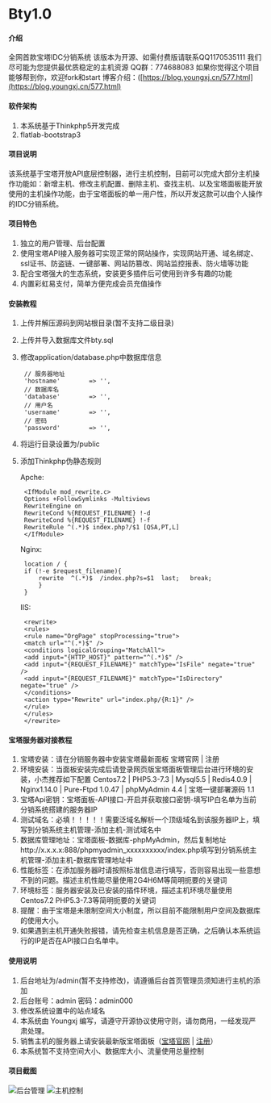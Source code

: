 # Bty1.0

#### 介绍
全网首款宝塔IDC分销系统
该版本为开源、如需付费版请联系QQ1170535111
我们尽可能为您提供最优质稳定的主机资源
QQ群：774688083
如果你觉得这个项目能够帮到你，欢迎fork和start
博客介绍：([https://blog.youngxj.cn/577.html](https://blog.youngxj.cn/577.html)

#### 软件架构
1. 本系统基于Thinkphp5开发完成
2. flatlab-bootstrap3

#### 项目说明

该系统基于宝塔开放API底层控制器，进行主机控制，目前可以完成大部分主机操作功能如：新增主机、修改主机配置、删除主机、查找主机、以及宝塔面板能开放使用的主机操作功能，由于宝塔面板的单一用户性，所以开发这款可以由个人操作的IDC分销系统。

#### 项目特色

1. 独立的用户管理、后台配置
2. 使用宝塔API接入服务器可实现正常的网站操作，实现网站开通、域名绑定、ssl证书、防盗链、一键部署、网站防篡改、网站监控报表、防火墙等功能
3. 配合宝塔强大的生态系统，安装更多插件后可使用到许多有趣的功能
4. 内置彩虹易支付，简单方便完成会员充值操作


#### 安装教程

1. 上传并解压源码到网站根目录(暂不支持二级目录)
2. 上传并导入数据库文件bty.sql
3. 修改application/database.php中数据库信息

		// 服务器地址
		'hostname'        => '',
		// 数据库名
		'database'        => '',
		// 用户名
		'username'        => '',
		// 密码
		'password'        => '',

4. 将运行目录设置为/public
5. 添加Thinkphp伪静态规则

	Apche:

		<IfModule mod_rewrite.c>
		Options +FollowSymlinks -Multiviews
		RewriteEngine on
		RewriteCond %{REQUEST_FILENAME} !-d
		RewriteCond %{REQUEST_FILENAME} !-f
		RewriteRule ^(.*)$ index.php?/$1 [QSA,PT,L]
		</IfModule>

	Nginx:

		location / {
		if (!-e $request_filename){
			rewrite  ^(.*)$  /index.php?s=$1  last;   break;
			}
		}

	IIS:

		<rewrite>
		<rules>
		<rule name="OrgPage" stopProcessing="true">
		<match url="^(.*)$" />
		<conditions logicalGrouping="MatchAll">
		<add input="{HTTP_HOST}" pattern="^(.*)$" />
		<add input="{REQUEST_FILENAME}" matchType="IsFile" negate="true" />
		<add input="{REQUEST_FILENAME}" matchType="IsDirectory" negate="true" />
		</conditions>
		<action type="Rewrite" url="index.php/{R:1}" />
		</rule>
		</rules>
		</rewrite>

#### 宝塔服务器对接教程

1. 宝塔安装：请在分销服务器中安装宝塔最新面板 宝塔官网 | 注册
2. 环境安装：当面板安装完成后请登录网页版宝塔面板管理后台进行环境的安装，小杰推荐如下配置 Centos7.2 | PHP5.3-7.3 | Mysql5.5 | Redis4.0.9 | Nginx1.14.0 | Pure-Ftpd 1.0.47 | phpMyAdmin 4.4 | 宝塔一键部署源码 1.1
3. 宝塔Api密钥：宝塔面板-API接口-开启并获取接口密钥-填写IP白名单为当前分销系统搭建的服务器IP
4. 测试域名：必填！！！！！需要泛域名解析一个顶级域名到该服务器IP上，填写到分销系统主机管理-添加主机-测试域名中
5. 数据库管理地址：宝塔面板-数据库-phpMyAdmin，然后复制地址http://x.x.x.x:888/phpmyadmin_xxxxxxxxxx/index.php填写到分销系统主机管理-添加主机-数据库管理地址中
6. 性能标签：在添加服务器时请按照标准信息进行填写，否则容易出现一些意想不到的问题。描述主机性能尽量使用2G4H6M等简明扼要的关键词
7. 环境标签：服务器安装及已安装的插件环境，描述主机环境尽量使用Centos7.2 PHP5.3-7.3等简明扼要的关键词
8. 提醒：由于宝塔是未限制空间大小制度，所以目前不能限制用户空间及数据库的使用大小。
9. 如果遇到主机开通失败报错，请先检查主机信息是否正确，之后确认本系统运行的IP是否在API接口白名单中。

#### 使用说明

1. 后台地址为/admin(暂不支持修改)，请遵循后台首页管理员须知进行主机的添加
2. 后台账号：admin 密码：admin000
3. 修改系统设置中的站点域名
4. 本系统由 Youngxj 编写，请遵守开源协议使用守则，请勿商用，一经发现严肃处理。
5. 销售主机的服务器上请安装最新版宝塔面板（[宝塔官网](https://www.bt.cn/?invite_code=MV93YXNpa2I=) | [注册](https://www.bt.cn/register.html?referee=3671)）
6. 本系统暂不支持空间大小、数据库大小、流量使用总量控制

#### 项目截图

![后台管理](https://ws3.sinaimg.cn/large/005BYqpggy1g15u8z79mxj318g0rutbu.jpg)
![主机控制](https://ws3.sinaimg.cn/large/005BYqpggy1g15ua3p0djj311s0u07da.jpg)